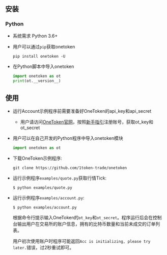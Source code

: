 ## 安装

### Python
* 系统需求 Python 3.6+

* 用户可以通过```pip```获取onetoken

    ```shell
    pip install onetoken -U
    ```

* 在Python脚本中导入onetoken

    ```Python
    import onetoken as ot
    print(ot.__version__)
    ```


## 使用

* 运行Account示例程序前需要准备好OneToken的api_key和api_secret

    * 用户请访问[OneToken官网](https://1token.trade/)，按照[新手指引](https://1token.trade/r/docs#/getting-started/website-user)注册账号，获取ot_key和ot_secret


* 用户可以在自己开发的Python程序中导入onetoken模块

    ```python
    import onetoken as ot
    ```

* 下载OneToken示例程序:

    ```shell
    git clone https://github.com/1token-trade/onetoken
    ```

* 运行示例程序`examples/quote.py`获取行情Tick:

    `$ python examples/quote.py`

* 运行示例程序`examples/account.py`:

    `$ python examples/account.py`

    根据命令行提示输入OneToken的`ot_key`和`ot_secret`。程序运行后会在控制台输出用户在交易所的账户信息，拥有的比特币数量和当前未成交的订单列表。

    用户初次使用账户时程序可能返回`Acc is initializing, please try later.`错误，过2秒重试即可。
